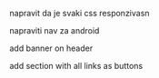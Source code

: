 

napravit da je svaki css responzivasn

napraviti nav za android

add banner on header

add section with all links as buttons 



